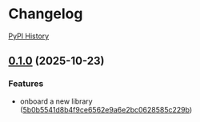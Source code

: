 # Changelog

[PyPI History][1]

[1]: https://pypi.org/project/google-cloud-gkerecommender/#history

## [0.1.0](https://github.com/googleapis/google-cloud-python/compare/google-cloud-gkerecommender-v0.0.0...google-cloud-gkerecommender-v0.1.0) (2025-10-23)


### Features

* onboard a new library  ([5b0b5541d8b4f9ce6562e9a6e2bc0628585c229b](https://github.com/googleapis/google-cloud-python/commit/5b0b5541d8b4f9ce6562e9a6e2bc0628585c229b))
